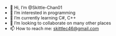 - 👋 Hi, I’m @Skittle-Chan01
- 👀 I’m interested in programming
- 🌱 I’m currently learning C#, C++
- 💞️ I’m looking to collaborate on many other places
- 📫 How to reach me: skittlec46@gmail.com

<!---
Skittle-Chan01/Skittle-Chan01 is a ✨ special ✨ repository because its `README.md` (this file) appears on your GitHub profile.
You can click the Preview link to take a look at your changes.
--->
